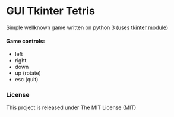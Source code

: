 # GUI Tkinter Tetris
Simple wellknown game written on python 3 (uses [tkinter module][tkinter]) 

#### Game controls:
- left
- right
- down
- up (rotate)
- esc (quit)
 

### License
This project is released under The MIT License (MIT)


  [tkinter]: https://docs.python.org/3/library/tkinter.html#module-tkinter
  
